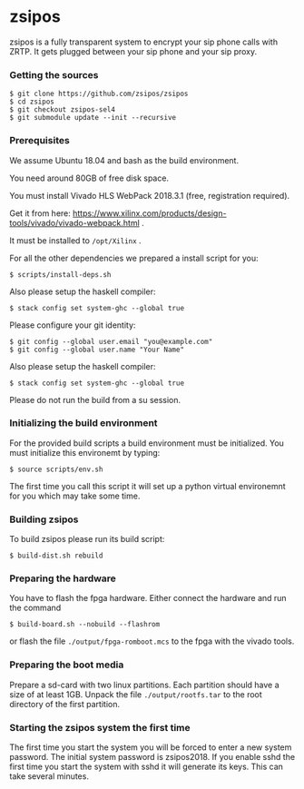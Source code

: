 <!--
SPDX-FileCopyrightText: 2019 Stefan Adams <stefan.adams@vipcomag.de>
SPDX-License-Identifier: GPL-3.0-or-later
-->

# zsipos

zsipos is a fully transparent system to encrypt your sip phone calls with ZRTP. It gets plugged between your sip phone and your sip proxy.


### Getting the sources

	$ git clone https://github.com/zsipos/zsipos
	$ cd zsipos
	$ git checkout zsipos-sel4
	$ git submodule update --init --recursive


### Prerequisites

We assume Ubuntu 18.04 and bash as the build environment.

You need around 80GB of free disk space.

You must install Vivado HLS WebPack 2018.3.1 (free, registration required). 

Get it from here: https://www.xilinx.com/products/design-tools/vivado/vivado-webpack.html .

It must be installed to `/opt/Xilinx` .


For all the other dependencies we prepared a install script for you:

	$ scripts/install-deps.sh

Also please setup the haskell compiler:

	$ stack config set system-ghc --global true

Please configure your git identity:

	$ git config --global user.email "you@example.com"
	$ git config --global user.name "Your Name"


Also please setup the haskell compiler:

	$ stack config set system-ghc --global true

Please do not run the build from a su session.


### Initializing the build environment

For the provided build scripts a build environment must be initialized.
You must initialize this environemt by typing:

	$ source scripts/env.sh

The first time you call this script it will set up a python virtual environemnt for you which may take some time.

### Building zsipos

To build zsipos please run its build script:

	$ build-dist.sh rebuild

### Preparing the hardware

You have to flash the fpga hardware. Either connect the hardware and run the command

	$ build-board.sh --nobuild --flashrom

or flash the file `./output/fpga-romboot.mcs` to the fpga with the vivado tools.

### Preparing the boot media

Prepare a sd-card with two linux partitions. Each partition should have a size of at least 1GB. Unpack the file
`./output/rootfs.tar` to the root directory of the first partition. 

### Starting the zsipos system the first time

The first time you start the system you will be forced to enter a new system password. The initial system password is zsipos2018.
If you enable sshd the first time you start the system with sshd it will generate its keys. This can take several minutes.


